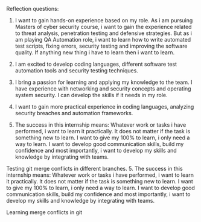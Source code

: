 Reflection questions:

1.  I want to gain hands-on experience based on my role. As i am pursuing Masters of cyber security course, i want to gain the experience related to threat analysis, penetration testing and defensive strategies. But as i am playing QA Automation role, i want to learn how to write automated test scripts, fixing errors, security testing and improving the software quality. If anything new thing i have to learn then i want to learn. 

2. I am excited to develop coding languages, different software test automation tools and security testing techniques.

3. I bring a passion for learning and applying my knowledge to the team. I have experience with networking and security concepts and operating system security. I can develop the skills if it needs in my role.

4. I want to gain more practical experience in coding languages, analyzing security breaches and automation frameworks.

5. The success in this internship means: Whatever work or tasks i have performed, i want to learn it practically. It does not matter if the task is something new to learn. I want to give my 100% to learn, i only need a way to learn. I want to develop good communication skills, build my confidence and most importantly, i want to develop my skills and knowledge by integrating with teams.  

Testing git merge conflicts in different branches.
5. The success in this internship means: Whatever work or tasks i have performed, i want to learn it practically. It does not matter if the task is something new to learn. I want to give my 100% to learn, i only need a way to learn. I want to develop good communication skills, build my confidence and most importantly, i want to develop my skills and knowledge by integrating with teams. 

Learning merge conflicts in git
